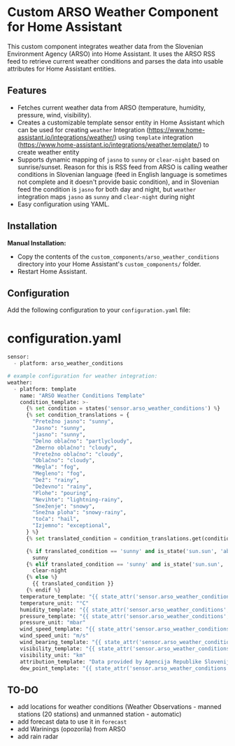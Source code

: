 # Custom ARSO Weather Component for Home Assistant

This custom component integrates weather data from the Slovenian Environment Agency (ARSO) into Home Assistant. It uses the ARSO RSS feed to retrieve current weather conditions and parses the data into usable attributes for Home Assistant entities.

## Features

- Fetches current weather data from ARSO (temperature, humidity, pressure, wind, visibility).
- Creates a customizable template sensor entity in Home Assistant which can be used for creating ```weather``` Integration (https://www.home-assistant.io/integrations/weather/) using ```template``` integration (https://www.home-assistant.io/integrations/weather.template/) to create weather entity 
- Supports dynamic mapping of ```jasno``` to ```sunny``` or ```clear-night``` based on sunrise/sunset. Reason for this is RSS feed from ARSO is calling weather conditions in Slovenian language (feed in English language is sometimes not complete and it doesn't provide basic condition), and in Slovenian feed the condition is ```jasno``` for both day and night, but ```weather``` integration maps ```jasno``` as ```sunny``` and ```clear-night``` during night
- Easy configuration using YAML.


## Installation

**Manual Installation:**
   - Copy the contents of the `custom_components/arso_weather_conditions` directory into your Home Assistant's `custom_components/` folder.
   - Restart Home Assistant.

## Configuration

Add the following configuration to your `configuration.yaml` file:


# configuration.yaml
```python
sensor:
  - platform: arso_weather_conditions

# example configuration for weather integration:
weather:
  - platform: template
    name: "ARSO Weather Conditions Template"
    condition_template: >-
      {% set condition = states('sensor.arso_weather_conditions') %}
      {% set condition_translations = {
        "Pretežno jasno": "sunny",
        "Jasno": "sunny",
        "jasno": "sunny",
        "Delno oblačno": "partlycloudy",
        "Zmerno oblačno": "cloudy",
        "Pretežno oblačno": "cloudy",
        "Oblačno": "cloudy",
        "Megla": "fog",
        "Megleno": "fog",
        "Dež": "rainy",
        "Deževno": "rainy",
        "Plohe": "pouring",
        "Nevihte": "lightning-rainy",
        "Sneženje": "snowy",
        "Snežna ploha": "snowy-rainy",
        "toča": "hail",
        "Izjemno": "exceptional",
      } %}
      {% set translated_condition = condition_translations.get(condition, condition) %} 

      {% if translated_condition == 'sunny' and is_state('sun.sun', 'above_horizon') %}
        sunny
      {% elif translated_condition == 'sunny' and is_state('sun.sun', 'below_horizon') %}
        clear-night
      {% else %}
        {{ translated_condition }}
      {% endif %}
    temperature_template: "{{ state_attr('sensor.arso_weather_conditions', 'temperature') | float(0) }}"
    temperature_unit: "°C"
    humidity_template: "{{ state_attr('sensor.arso_weather_conditions', 'humidity') | float(0) if state_attr('sensor.arso_weather_conditions', 'humidity') is not none else 'unknown' }}"
    pressure_template: "{{ state_attr('sensor.arso_weather_conditions', 'pressure') | float(0) if state_attr('sensor.arso_weather_conditions', 'pressure') is not none else 'unknown' }}"
    pressure_unit: "mbar"
    wind_speed_template: "{{ state_attr('sensor.arso_weather_conditions', 'wind_speed') | float(0) if state_attr('sensor.arso_weather_conditions', 'wind_speed') is not none else 'unknown' }}"
    wind_speed_unit: "m/s"
    wind_bearing_template: "{{ state_attr('sensor.arso_weather_conditions', 'wind_bearing') if state_attr('sensor.arso_weather_conditions', 'wind_bearing') is not none else 'unknown' }}"
    visibility_template: "{{ state_attr('sensor.arso_weather_conditions', 'visibility') | float(0) if state_attr('sensor.arso_weather_conditions', 'visibility') is not none else 'unknown' }}"
    visibility_unit: "km"
    attribution_template: "Data provided by Agencija Republike Slovenije za okolje"
    dew_point_template: "{{ state_attr('sensor.arso_weather_conditions', 'dew_point') | float(0) if state_attr('sensor.arso_weather_conditions', 'dew_point') is not none else 'unknown' }} °C"

```


## TO-DO

- add locations for weather conditions (Weather Observations - manned stations (20 stations) and unmanned station - automatic)
- add forecast data to use it in ```forecast```
- add Warinings (opozorila) from ARSO
- add rain radar
